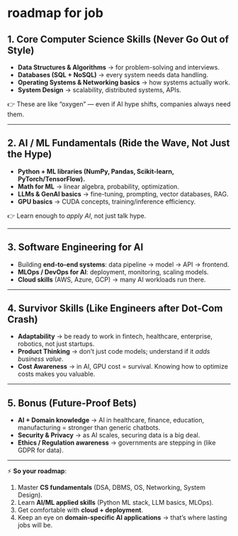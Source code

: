 # roadmap for job

## 1. **Core Computer Science Skills (Never Go Out of Style)**

- **Data Structures & Algorithms** → for problem-solving and interviews.
- **Databases (SQL + NoSQL)** → every system needs data handling.
- **Operating Systems & Networking basics** → how systems actually work.
- **System Design** → scalability, distributed systems, APIs.

👉 These are like “oxygen” — even if AI hype shifts, companies always need them.

---

## 2. **AI / ML Fundamentals (Ride the Wave, Not Just the Hype)**

- **Python + ML libraries (NumPy, Pandas, Scikit-learn, PyTorch/TensorFlow).**
- **Math for ML** → linear algebra, probability, optimization.
- **LLMs & GenAI basics** → fine-tuning, prompting, vector databases, RAG.
- **GPU basics** → CUDA concepts, training/inference efficiency.

👉 Learn enough to *apply AI*, not just talk hype.

---

## 3. **Software Engineering for AI**

- Building **end-to-end systems**: data pipeline → model → API → frontend.
- **MLOps / DevOps for AI**: deployment, monitoring, scaling models.
- **Cloud skills** (AWS, Azure, GCP) → many AI workloads run there.

---

## 4. **Survivor Skills (Like Engineers after Dot-Com Crash)**

- **Adaptability** → be ready to work in fintech, healthcare, enterprise, robotics, not just startups.
- **Product Thinking** → don’t just code models; understand if it *adds business value*.
- **Cost Awareness** → in AI, GPU cost = survival. Knowing how to optimize costs makes you valuable.

---

## 5. **Bonus (Future-Proof Bets)**

- **AI + Domain knowledge** → AI in healthcare, finance, education, manufacturing = stronger than generic chatbots.
- **Security & Privacy** → as AI scales, securing data is a big deal.
- **Ethics / Regulation awareness** → governments are stepping in (like GDPR for data).

---

⚡ **So your roadmap**:

1. Master **CS fundamentals** (DSA, DBMS, OS, Networking, System Design).
2. Learn **AI/ML applied skills** (Python ML stack, LLM basics, MLOps).
3. Get comfortable with **cloud + deployment**.
4. Keep an eye on **domain-specific AI applications** → that’s where lasting jobs will be.